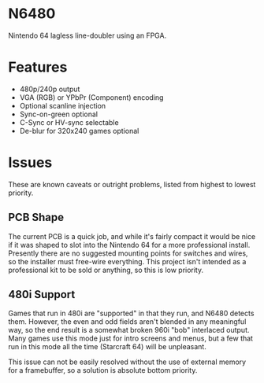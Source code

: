 # N6480
Nintendo 64 lagless line-doubler using an FPGA.

Features
========

* 480p/240p output
* VGA (RGB) or YPbPr (Component) encoding
* Optional scanline injection
* Sync-on-green optional
* C-Sync or HV-sync selectable
* De-blur for 320x240 games optional

Issues
======
These are known caveats or outright problems, listed from highest to lowest priority.

PCB Shape
---------
The current PCB is a quick job, and while it's fairly compact it would be nice if it was shaped to slot into the Nintendo 64 for a more professional install. Presently there are no suggested mounting points for switches and wires, so the installer must free-wire everything. This project isn't intended as a professional kit to be sold or anything, so this is low priority.

480i Support
------------
Games that run in 480i are "supported" in that they run, and N6480 detects them. However, the even and odd fields aren't blended in any meaningful way, so the end result is a somewhat broken 960i "bob" interlaced output. Many games use this mode just for intro screens and menus, but a few that run in this mode all the time (Starcraft 64) will be unpleasant. 

This issue can not be easily resolved without the use of external memory for a framebuffer, so a solution is absolute bottom priority. 
